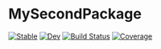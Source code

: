 # MySecondPackage

[![Stable](https://img.shields.io/badge/docs-stable-blue.svg)](https://timurUyu.github.io/MySecondPackage.jl/stable/)
[![Dev](https://img.shields.io/badge/docs-dev-blue.svg)](https://timurUyu.github.io/MySecondPackage.jl/dev/)
[![Build Status](https://github.com/timurUyu/MySecondPackage.jl/actions/workflows/CI.yml/badge.svg?branch=main)](https://github.com/timurUyu/MySecondPackage.jl/actions/workflows/CI.yml?query=branch%3Amain)
[![Coverage](https://codecov.io/gh/timurUyu/MySecondPackage.jl/branch/main/graph/badge.svg)](https://codecov.io/gh/timurUyu/MySecondPackage.jl)
